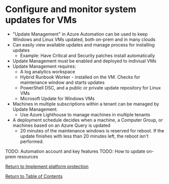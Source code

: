 # Configure and monitor system updates for VMs

* "Update Management" in Azure Automation can be used to keep Windows and Linux VMs updated, both on-prem and in many clouds
* Can easily view available updates and manage process for installing updates
   * Example: Have Critical and Security patches install automatically 
* Update Management must be enabled and deployed to indiviual VMs
* Update Management requires:
   * A log analytics workspace
   * Hybrid Runbook Worker - installed on the VM. Checks for maintenance window and starts updates
   * PowerShell DSC, and a public or private update repository for Linux VMs
   * Microsoft Update for Windows VMs
* Machines in multiple subscriptions within a tenant can be managed by Update Management.
   * Use Azure Lighthouse to manage machines in multiple tenants
* A deployment schedule decides when a machine, a Computer Group, or machines based on an Azure Query is updated
   * 20 minutes of the maintenance windows is reserved for reboot. If the update finishes with less than 20 minutes left, the reboot isn't performed.

TODO: Automation account and key features
TODO: How to update on-prem resources

[Return to Implement platform protection](README.md)

[Return to Table of Contents](../README.md)